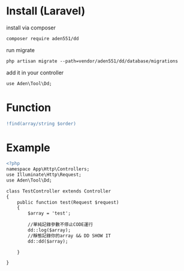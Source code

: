 # Install (Laravel)

install via composer
```diff
composer require aden551/dd
```
run migrate
```diff
php artisan migrate --path=vendor/aden551/dd/database/migrations
```
add it in your controller

```diff
use Aden\Tool\Dd;
```
# Function
```diff
!find(array/string $order)
```

# Example
```diff
<?php
namespace App\Http\Controllers;
use Illuminate\Http\Request;
use Aden\Tool\Dd;

class TestController extends Controller
{
    public function test(Request $request)
    {
        $array = 'test';
        
        //單純記錄參數不停止CODE運行
        dd::log($array);
        //靜態記錄你的array && DD SHOW IT
        dd::dd($array);

    }

}

```


